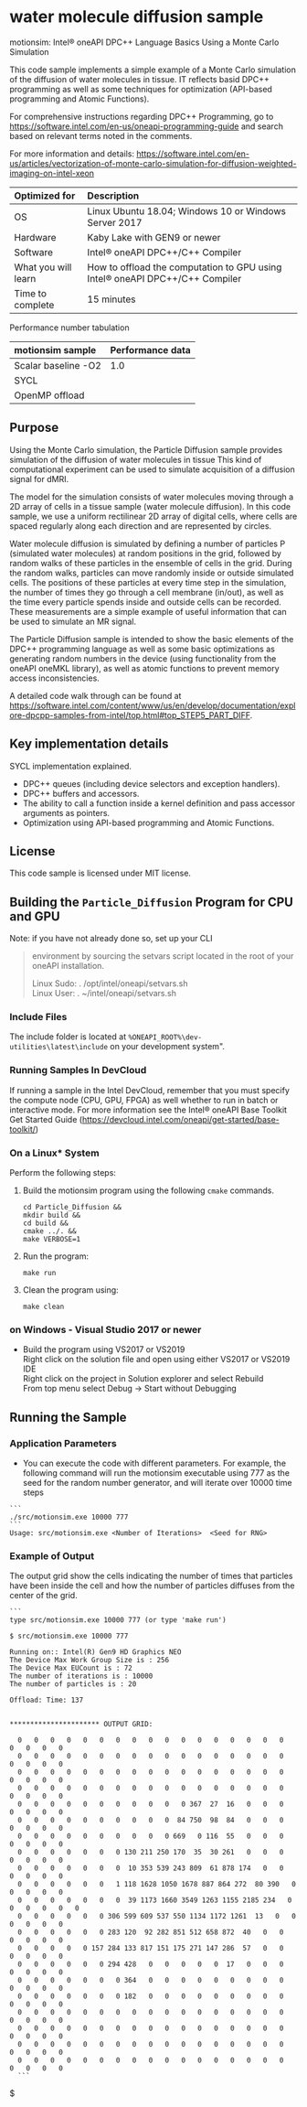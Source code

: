 # water molecule diffusion sample

motionsim: Intel® oneAPI DPC++ Language Basics Using a Monte Carlo Simulation

This code sample implements a simple example of a Monte Carlo simulation of the diffusion of water molecules in tissue. IT reflects basid DPC++ programming as well as some techniques for optimization (API-based programming and Atomic Functions).

For comprehensive instructions regarding DPC++ Programming, go to
https://software.intel.com/en-us/oneapi-programming-guide
and search based on relevant terms noted in the comments.

 For more information and details: https://software.intel.com/en-us/articles/vectorization-of-monte-carlo-simulation-for-diffusion-weighted-imaging-on-intel-xeon
  
| Optimized for                       | Description
|:---                               |:---
| OS                                | Linux Ubuntu 18.04; Windows 10 or Windows Server 2017
| Hardware                          | Kaby Lake with GEN9 or newer
| Software                          | Intel&reg; oneAPI DPC++/C++ Compiler
| What you will learn               | How to offload the computation to GPU using Intel&reg; oneAPI DPC++/C++ Compiler
| Time to complete                  | 15 minutes

Performance number tabulation

| motionsim sample                      | Performance data
|:---                               |:---
| Scalar baseline -O2               | 1.0
| SYCL                              | 
| OpenMP offload                    | 

## Purpose

Using the Monte Carlo simulation, the Particle Diffusion sample provides simulation of the 
diffusion of water molecules in tissue  This kind of computational experiment can be used to 
simulate acquisition of a diffusion signal for dMRI.

The model for the simulation consists of water molecules moving through a 2D array of cells in a 
tissue sample (water molecule diffusion). In this code sample, we use a uniform rectilinear 2D 
array of digital cells, where cells are spaced regularly along each direction and are represented 
by circles.

Water molecule diffusion is simulated by defining a number of particles P (simulated water 
molecules) at random positions in the grid, followed by random walks of these particles in the 
ensemble of cells in the grid. During the random walks, particles can move randomly inside or 
outside simulated cells. The positions of these particles at every time step in the simulation, 
the number of times they go through a cell membrane (in/out), as well as the time every particle 
spends inside and outside cells can be recorded. These measurements are a simple example of 
useful information that can be used to simulate an MR signal. 

The Particle Diffusion sample is intended to show the basic elements of the DPC++ programming 
language as well as some basic optimizations as generating random numbers in the device (using 
functionality from the oneAPI oneMKL library), as well as atomic functions to prevent memory 
access inconsistencies. 

A detailed code walk through can be found at https://software.intel.com/content/www/us/en/develop/documentation/explore-dpcpp-samples-from-intel/top.html#top_STEP5_PART_DIFF. 


## Key implementation details 

SYCL implementation explained. 

* DPC++ queues (including device selectors and exception handlers).
* DPC++ buffers and accessors.  
* The ability to call a function inside a kernel definition and pass accessor arguments as pointers.
* Optimization using API-based programming and Atomic Functions.


## License  

This code sample is licensed under MIT license.  


## Building the `Particle_Diffusion` Program for CPU and GPU

 Note: if you have not already done so, set up your CLI 
> environment by sourcing  the setvars script located in 
> the root of your oneAPI installation. 
>
> Linux Sudo: . /opt/intel/oneapi/setvars.sh  
> Linux User: . ~/intel/oneapi/setvars.sh  

### Include Files  
The include folder is located at `%ONEAPI_ROOT%\dev-utilities\latest\include` on your 
development system".  

### Running Samples In DevCloud
If running a sample in the Intel DevCloud, remember that you must specify the compute node (CPU, GPU, 
FPGA) as well whether to run in batch or interactive mode. For more information see the Intel® oneAPI 
Base Toolkit Get Started Guide (https://devcloud.intel.com/oneapi/get-started/base-toolkit/)

### On a Linux* System
Perform the following steps:
1. Build the motionsim program using the following `cmake` commands. 
    ```
    cd Particle_Diffusion &&  
    mkdir build &&  
    cd build &&  
    cmake ../. &&  
    make VERBOSE=1  
    ```

2. Run the program:
    ```
    make run
    ```

3. Clean the program using:
    ```
    make clean
    ```

### on Windows - Visual Studio 2017 or newer
   * Build the program using VS2017 or VS2019  
    Right click on the solution file and open using either VS2017 or VS2019 IDE  
    Right click on the project in Solution explorer and select Rebuild  
    From top menu select Debug -> Start without Debugging  

## Running the Sample

### Application Parameters 
   *  You can  execute the code with different parameters. For example, the following command will run the motionsim executable using 777 as the seed for the random number generator, and will iterate over 10000 time steps 

    ```
    ./src/motionsim.exe 10000 777
    ```
    Usage: src/motionsim.exe <Number of Iterations>  <Seed for RNG>


### Example of Output
The output grid show the cells indicating the number of times that particles have been inside the cell and how the number of particles diffuses from the center of the grid.

    ```
    type src/motionsim.exe 10000 777 (or type 'make run')

    $ src/motionsim.exe 10000 777

    Running on:: Intel(R) Gen9 HD Graphics NEO
    The Device Max Work Group Size is : 256
    The Device Max EUCount is : 72
    The number of iterations is : 10000
    The number of particles is : 20

    Offload: Time: 137


    ********************** OUTPUT GRID:

      0   0   0   0   0   0   0   0   0   0   0   0   0   0   0   0   0   0   0   0   0  
      0   0   0   0   0   0   0   0   0   0   0   0   0   0   0   0   0   0   0   0   0  
      0   0   0   0   0   0   0   0   0   0   0   0   0   0   0   0   0   0   0   0   0  
      0   0   0   0   0   0   0   0   0   0   0   0   0   0   0   0   0   0   0   0   0  
      0   0   0   0   0   0   0   0   0   0   0 367  27  16   0   0   0   0   0   0   0  
      0   0   0   0   0   0   0   0   0   0  84 750  98  84   0   0   0   0   0   0   0  
      0   0   0   0   0   0   0   0   0   0 669   0 116  55   0   0   0   0   0   0   0  
      0   0   0   0   0   0   0 130 211 250 170  35  30 261   0   0   0   0   0   0   0  
      0   0   0   0   0   0   0  10 353 539 243 809  61 878 174   0   0   0   0   0   0  
      0   0   0   0   0   0   1 118 1628 1050 1678 887 864 272  80 390   0   0   0   0   0  
      0   0   0   0   0   0   0  39 1173 1660 3549 1263 1155 2185 234   0   0   0   0   0   0  
      0   0   0   0   0   0 306 599 609 537 550 1134 1172 1261  13   0   0   0   0   0   0  
      0   0   0   0   0   0 283 120  92 282 851 512 658 872  40   0   0   0   0   0   0  
      0   0   0   0   0 157 284 133 817 151 175 271 147 286  57   0   0   0   0   0   0  
      0   0   0   0   0   0 294 428   0   0   0   0   0  17   0   0   0   0   0   0   0  
      0   0   0   0   0   0   0 364   0   0   0   0   0   0   0   0   0   0   0   0   0  
      0   0   0   0   0   0   0 182   0   0   0   0   0   0   0   0   0   0   0   0   0  
      0   0   0   0   0   0   0   0   0   0   0   0   0   0   0   0   0   0   0   0   0  
      0   0   0   0   0   0   0   0   0   0   0   0   0   0   0   0   0   0   0   0   0  
      0   0   0   0   0   0   0   0   0   0   0   0   0   0   0   0   0   0   0   0   0  
      0   0   0   0   0   0   0   0   0   0   0   0   0   0   0   0   0   0   0   0   0  
      ```
$

